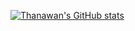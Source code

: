 [![Thanawan's GitHub stats](https://github-readme-stats.vercel.app/api?username=thanawan2131)](https://github.com/anuraghazra/github-readme-stats)
